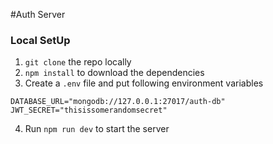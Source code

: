 #Auth Server

### Local SetUp
1. `git clone` the repo locally
2. `npm install` to download the dependencies
3. Create a `.env` file and put following environment variables
  ````
  DATABASE_URL="mongodb://127.0.0.1:27017/auth-db"
  JWT_SECRET="thisissomerandomsecret"
  ````
4. Run `npm run dev` to start the server 
